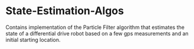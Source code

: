 # State-Estimation-Algos
Contains implementation of the Particle Filter algorithm that estimates the state of a differential drive robot based on a few gps measurements and an initial starting location.
